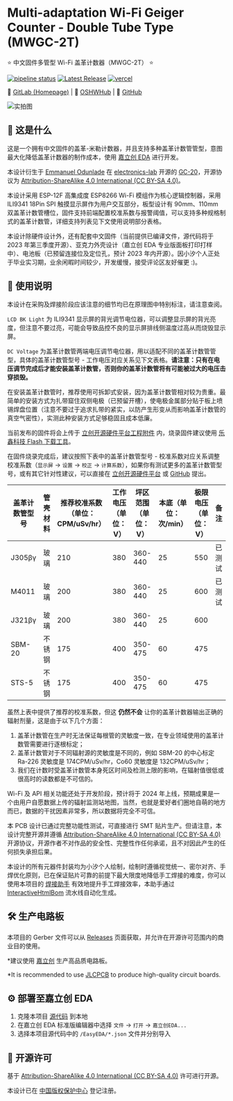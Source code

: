 # Multi-adaptation Wi-Fi Geiger Counter - Double Tube Type (MWGC-2T)

⭐ 中文固件多管型 Wi-Fi 盖革计数器（MWGC-2T） ⭐

[![pipeline status](https://gitlab.soraharu.com/XiaoXi/Multi-adaptation-Wi-Fi-Geiger-Counter-Double-Tube-Type/badges/master/pipeline.svg)](https://gitlab.soraharu.com/XiaoXi/Multi-adaptation-Wi-Fi-Geiger-Counter-Double-Tube-Type/-/commits/master) [![Latest Release](https://gitlab.soraharu.com/XiaoXi/Multi-adaptation-Wi-Fi-Geiger-Counter-Double-Tube-Type/-/badges/release.svg)](https://gitlab.soraharu.com/XiaoXi/Multi-adaptation-Wi-Fi-Geiger-Counter-Double-Tube-Type/-/releases) [![vercel](https://vercelbadge.soraharu.com/?app=interactivehtmlbom)](https://interactivehtmlbom.soraharu.com/)

🔗 [GitLab (Homepage)](https://gitlab.soraharu.com/XiaoXi/Multi-adaptation-Wi-Fi-Geiger-Counter-Double-Tube-Type) | 🔗 [OSHWHub](https://oshwhub.com/yanranxiaoxi/Multi-adaptation-Wi-Fi-Geiger-Counter-Double-Tube-Type) | 🔗 [GitHub](https://github.com/yanranxiaoxi/Multi-adaptation-Wi-Fi-Geiger-Counter-Double-Tube-Type)

![实拍图](https://downloadserver.soraharu.com:7000/Multi-adaptation%20Wi-Fi%20Geiger%20Counter%20-%20Double%20Tube%20Type/Image/Product_quality_1620x1080px.jpg)

## 🤔 这是什么

这是一个拥有中文固件的盖革-米勒计数器，并且支持多种盖革计数管管型，意图最大化降低盖革计数器的制作成本，使用 [嘉立创 EDA](https://lceda.cn/) 进行开发。

本设计衍生于 [Emmanuel Odunlade](https://twitter.com/emmaodunlade) 在 [electronics-lab](https://www.electronics-lab.com/) 开源的 [GC-20](https://www.electronics-lab.com/project/new-improved-geiger-counter-now-wifi/)，开源协议为 [Attribution-ShareAlike 4.0 International (CC BY-SA 4.0)](https://choosealicense.com/licenses/cc-by-sa-4.0/)。

本设计采用 ESP-12F 高集成度 ESP8266 Wi-Fi 模组作为核心逻辑控制器，采用 ILI9341 18Pin SPI 触摸显示屏作为用户交互部分，板型设计有 90mm、110mm 双盖革计数管槽位，固件支持前端配置校准系数与报警阈值，可以支持多种规格制式的盖革计数管，详细支持列表见下文使用说明部分表格。

本设计除硬件设计外，还有配套中文固件（当前提供已编译文件，源代码将于 2023 年第三季度开源）、亚克力外壳设计（嘉立创 EDA 专业版面板打印打样中）、电池板（已预留连接位及定位孔，预计 2023 年内开源）。因小汐个人正处于毕业实习期，业余闲暇时间较少，开发缓慢，接受评论区友好催更 :)。

## 🍭 使用说明

本设计在采购及焊接阶段应该注意的细节均已在原理图中特别标注，请注意查阅。

`LCD BK Light` 为 ILI9341 显示屏的背光调节电位器，可以调整显示屏的背光亮度，但注意不要过亮，可能会导致品控不良的显示屏排线侧温度过高从而烧毁显示屏。

`DC Voltage` 为盖革计数管两端电压调节电位器，用以适配不同的盖革计数管管型，具体的盖革计数管型号 - 工作电压对应关系见下文表格。**请注意：只有在电压调节完成后才能安装盖革计数管，否则你的盖革计数管将有可能被过大的电压击穿损毁。**

在安装盖革计数管时，推荐使用可拆卸式安装，因为盖革计数管相对较为贵重。最简单的安装方式为扎带窟住双侧电极（已预留开槽），使电极金属部分贴于板上喷锡焊盘位置（注意不要过于追求扎带的紧实，以防产生形变从而影响盖革计数管的真空气密性），实测此种安装方式足够稳固且成本低廉。

当前发布的固件将会上传于 [立创开源硬件平台工程附件](https://oshwhub.com/yanranxiaoxi/Multi-adaptation-Wi-Fi-Geiger-Counter-Double-Tube-Type) 内，烧录固件建议使用 [乐鑫科技 Flash 下载工具](https://www.espressif.com.cn/zh-hans/support/download/other-tools?keys=Flash+%E4%B8%8B%E8%BD%BD%E5%B7%A5%E5%85%B7)。

在固件烧录完成后，建议按照下表中的盖革计数管型号 - 校准系数对应关系调整校准系数（`显示屏` -> `设置` -> `校正` -> `计算系数`），如果你有测试更多的盖革计数管型号，或有其它针对性建议，可以直接在 [立创开源硬件平台](https://oshwhub.com/yanranxiaoxi/Multi-adaptation-Wi-Fi-Geiger-Counter-Double-Tube-Type) 或 [GitHub](https://github.com/yanranxiaoxi/Multi-adaptation-Wi-Fi-Geiger-Counter-Double-Tube-Type/issues) 提出。

| 盖革计数管型号 | 管壳材料 | 推荐校准系数（单位：CPM/uSv/hr） | 工作电压（单位：V） | 坪区范围（单位：V） | 本底（单位：次/min） | 极限电压（单位：V） | 备注   |
| -------------- | -------- | -------------------------------- | ------------------- | ------------------- | -------------------- | ------------------- | ------ |
| J305βγ         | 玻璃     | 210                              | 380                 | 360-440             | 25                   | 550                 | 已测试 |
| M4011          | 玻璃     | 200                              | 380                 | 360-440             | 25                   | 600                 | 已测试 |
| J321βγ         | 玻璃     | 200                              | 380                 | 360-440             | 25                   | 600                 |        |
| SBM-20         | 不锈钢   | 175                              | 400                 | 350-475             | 60                   | 475                 |        |
| STS-5          | 不锈钢   | 175                              | 400                 | 350-475             | 60                   | 475                 |        |

虽然上表中提供了推荐的校准系数，但这 **仍然不会** 让你的盖革计数器输出正确的辐射剂量，这是由于以下几个方面：

1. 盖革计数管在生产时无法保证每根管的灵敏度一致，在专业领域使用的盖革计数管需要进行逐根标定；
1. 盖革计数管对于不同辐射源的灵敏度是不同的，例如 SBM-20 的中心标定 Ra-226 灵敏度是 174CPM/uSv/hr，Co60 灵敏度是 132CPM/uSv/hr；
1. 我们在计数时受盖革计数管本身死区时间及检测上限的影响，在辐射值很低或很高时的读数都是不可信的。

Wi-Fi 及 API 相关功能还处于开发阶段，预计将于 2024 年上线，预期成果是一个由用户自愿数据上传的辐射监测站地图，当然，也就是爱好者们圈地自萌的地方而已，数据的干扰因素非常多，所以数据将完全不可信。

本 PCB 设计已通过完整功能性测试，可直接进行 SMT 贴片生产。但请注意，本设计完整开源并遵循 [Attribution-ShareAlike 4.0 International (CC BY-SA 4.0)](https://choosealicense.com/licenses/cc-by-sa-4.0/) 开源协议，开源作者不对作品的安全性、完整性作任何承诺，且不对因此产生的任何损失承担后果。

本设计的所有元器件封装均为小汐个人绘制，绘制时遵循视觉统一、密尔对齐、手焊优化原则，已在保证贴片可靠的前提下最大限度地降低手工焊接的难度，你可以使用本项目的 [焊接助手](https://interactivehtmlbom.soraharu.com/Multi-adaptation-Wi-Fi-Geiger-Counter-Double-Tube-Type.html) 有效地提升手工焊接效率，本助手通过 [InteractiveHtmlBom](https://gitlab.soraharu.com/XiaoXi/InteractiveHtmlBom) 流水线自动化生成。

## 🛠️ 生产电路板

本项目的 Gerber 文件可以从 [Releases](https://gitlab.soraharu.com/XiaoXi/Multi-adaptation-Wi-Fi-Geiger-Counter-Double-Tube-Type/-/releases) 页面获取，并允许在开源许可范围内的商业目的使用。

*建议使用 [嘉立创](https://www.jlc.com/) 生产高品质电路板。

*It is recommended to use [JLCPCB](https://jlcpcb.com/) to produce high-quality circuit boards.

## ⚙️ 部署至嘉立创 EDA

1. 克隆本项目 [源代码](https://gitlab.soraharu.com/XiaoXi/Multi-adaptation-Wi-Fi-Geiger-Counter-Double-Tube-Type/-/archive/master/Multi-adaptation-Wi-Fi-Geiger-Counter-Double-Tube-Type-master.zip) 到本地
2. 在嘉立创 EDA 标准版编辑器中选择 `文件` -> `打开` -> `嘉立创EDA...`
3. 选择本项目源代码中的 `/EasyEDA/*.json` 文件并分别导入

## 📜 开源许可

基于 [Attribution-ShareAlike 4.0 International (CC BY-SA 4.0)](https://choosealicense.com/licenses/cc-by-sa-4.0/) 许可进行开源。

本设计已在 [中国版权保护中心](https://www.ccopyright.com.cn/) 登记注册。
